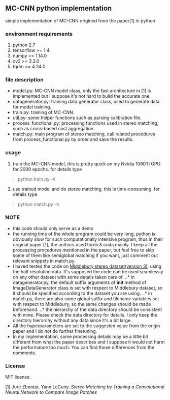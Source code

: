 ## MC-CNN python implementation
simple implementation of MC-CNN origined from the paper[1] in python

### environment requirements
1. python 2.7
2. tensorflow >= 1.4
3. numpy >= 1.14.0
4. cv2 >= 3.3.0
5. tqdm >= 4.24.0

### file description
- model.py: MC-CNN model class, only the fast architecture in [1] is implemented but I suppose it's not hard to build the accurate one.
- datagenerator.py: training data generator class, used to generate data for model training.
- train.py: training of MC-CNN.
- util.py: some helper functions such as parsing calibration file.
- process_functional.py: processing functions used in stereo matching, such as cross-based cost aggregation.
- match.py: main program of stereo matching, call related procedures from process_functional.py by order and save the results.

### usage
1. train the MC-CNN model, this is pretty quick on my Nvidia 1080Ti GPU for 2000 epochs.
for details type
> python train.py -h

2. use trained model and do stereo matching, this is time-consuming.
for details type
> python match.py -h

### NOTE
- this code should only serve as a demo
- the running time of the whole program could be very long, python is obviously slow for such computationally intensive program, thus in their original paper [1], the authors used torch & cuda mainly. I keep all the processing procedures mentioned in the paper, but feel free to skip some of them like semiglobal matching if you want, just comment out relevant snippets in match.py.
- I haved tested the code on [Middlebury stereo dataset(version 3)](http://vision.middlebury.edu/stereo/submit3/), using the half resolution data. It's supposed the code can be used seamlessly on any other dataset with some details taken care of.
..* in datagenerator.py, the default suffix arguments of __init__ method of ImageDataGenerator class is set with respect to Middlebury dataset, so it should be specified according to the dataset you are using.
..* in match.py, there are also some global suffix and filename variables set with respect to Middlebury, so the same changes should be made beforehand.
..* the hierarchy of the data directory should be consistent with mine. Please check the data directory for details. I only keep the directory hierarchy without any data since it's a bit large.
- All the hyperparameters are set to the suggested value from the origin paper and I do not do further finetuning.
- In my implementation, some processing details may be a little bit different from what the paper describes and I suppose it would not harm the performance too much. You can find those differences from the comments.

### License
MIT license.

[1] Jure Zbontar, Yann LeCuny. *Stereo Matching by Training a Convolutional Neural Network to Compare Image Patches*

